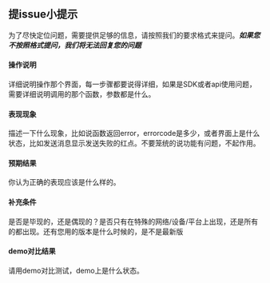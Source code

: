 ## 提issue小提示
为了尽快定位问题，需要提供足够的信息，请按照我们的要求格式来提问。***如果您不按照格式提问，我们将无法回复您的问题***

#### 操作说明
详细说明操作那个界面，每一步骤都要说得详细，如果是SDK或者api使用问题，需要详细说明调用的那个函数，参数都是什么。

#### 表现现象
描述一下什么现象，比如说函数返回error，errorcode是多少，或者界面上是什么状态，比如发送消息显示发送失败的红点。不要笼统的说功能有问题，不起作用。

#### 预期结果
你认为正确的表现应该是什么样的。

#### 补充条件
是否是毕现的，还是偶现的？是否只有在特殊的网络/设备/平台上出现，还是所有的都出现。还有您用的版本是什么时候的，是不是最新版

#### demo对比结果
请用demo对比测试，demo上是什么状态。
